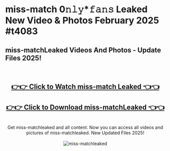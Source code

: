 # miss-match 0𝚗𝚕𝚢*𝚏𝚊𝚗𝚜 Leaked New Video & Photos February 2025 #t4083

<h2>miss-matchLeaked Videos And Photos - Update Files 2025!</h2>
<br>
<div align="center">
<h2><a href="https://mediaupload.pro?title=miss-match&ref=11F" rel="nofollow">👉👉 Click to Watch miss-match Leaked 👈👈</a></h2>
<h2><a href="https://mediaupload.pro?title=miss-match&ref=11F" rel="nofollow">👉👉 Click to Download miss-matchLeaked 👈👈</a></h2>
<br>
Get miss-matchleaked and all content. Now you can access all videos and pictures of miss-matchleaked. New Updated Files 2025!
<br>
<br>
<a href="https://mediaupload.pro?title=miss-match&ref=11F" rel="nofollow" data-target="animated-image.originalLink"><img src="https://i.ibb.co/Gkj2r4b/banner.png" alt="miss-matchleaked" style="max-width: 100%; display: inline-block;" data-target="animated-image.originalImage"></a>
</div>
<br>

